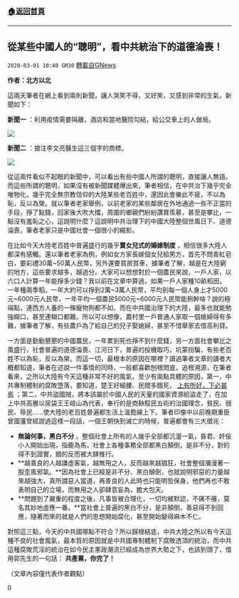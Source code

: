 ###  [:house:返回首頁](https://github.com/ourhimalayas/txt)
---

## 從某些中國人的“聰明”，看中共統治下的道德淪喪！
`2020-03-01 10:40 GM30` [轉載自GNews](https://gnews.org/zh-hant/128300/)

**作者：北方以北**

這兩天筆者在網上看到兩則新聞，讓人哭笑不得，又好笑，又感到非常的生氣，新聞如下：

**新聞一** ：利用疫情需要隔離，酒店和當地醫院勾結，給公交車上的人做局。

![](https://s3-ap-northeast-1.amazonaws.com/news.guo.offload.media/wp-content/uploads/2020/03/01002311/%E5%9B%BE%E7%89%871.png)

**新聞二** ：搶注李文亮醫生這三個字的商標。

![](https://s3-ap-northeast-1.amazonaws.com/news.guo.offload.media/wp-content/uploads/2020/03/01002508/%E5%9B%BE%E7%89%872.png)

從這兩件看似不起眼的新聞中，可以看出有些中國人所謂的聰明，直接讓人無語。而這些所謂的聰明，如果沒有被新聞媒體爆出來，筆者相信，在中共治下幾乎完全唯物化，幾乎完全無宗教信仰的大陸某些老百姓中，還因此會樂此不疲，不以為恥，反以為榮。就以筆者老家舉例，以前老家的某些鄰居在外地通過一些不正當的手段，掙了點錢，回家後大吹大擂，周圍的鄉親們紛紛讚賞羨慕，甚至是攀比，一點沒有羞恥之心，這說明什麼？這說明中共治理下的中國大陸整個世風日下、道德淪喪，筆者老家只是中國社會一個很小的縮影。

在比如今天大陸老百姓中普遍盛行的幾乎**賣女兒式的婚嫁制度** ，相信很多大陸人都深有感觸。還以筆者老家為例，例如女方家長嫁個女兒給男方，首先不問青紅皂白，要彩禮30萬~50萬人民幣，另外還要買房買車，據筆者了解，越是在大陸窮的地方，這些要求越多，越過分。大家可以想想對於一個農民來說，一戶人家，以六口人計算一年能掙多少錢？我以前在文章中算過，如果一戶人家種10畝稻田，一年種兩季稻，一年大約可以掙到2萬~3萬人民幣，平均到每一個人身上才5000元~6000元人民幣，一年平均一個農民5000元~6000元人民幣能夠幹啥？說的極端點，連西方人養的一條寵物狗都不如，而在中共國治理下的大陸，最多也就能勉強糊口，甚至連糊口都難。所以可以想像，農村里一戶普通人家取一個媳婦得有多難，據筆者了解，有些農戶為了給自己的兒子娶媳婦，甚至不惜舉家去借高利貸。

一方面是勤勤懇懇的中國農民，一年累到死也掙不到什麼錢，另一方面社會攀比之風盛行，社會普遍的道德淪喪、江河日下，普遍的投機取巧，坑蒙拐騙，有些老百姓不以為恥，反以為榮。而這一切，最根本的原因在哪裡？讀過筆者文章的讀者大概都知道，筆者在述說一件事情的同時，一般都喜歡刨根問底，追根溯源，在筆者看來，之所以大陸有今天這種非常不好的風氣，至少有兩點具體的原因，第一，中共專制體制的腐敗墮落，要知道，楚王好細腰、民間多餓死， [上有所好，下必甚焉](https://www.baidu.com/link?url=sMKvtfGihojeT7NPvuUktiPwsRMsCtfo9vh8X2OFcwohL2cIDtdjcLCj7fpNyim7vlTgMMDvQUeAl0mfL6qcj2leeXDftKNAsKADTlmfIyGfkQji4hMO76P-kFM4TdVZff7u-SZRioG0ySoTkDEhkuwIULnO3fXV8zYavoNQ6BudaqGN3zi7sOn_yipDJS9NU76nTRvrOSD5X8sr8dtjYo8E4SrWW874jK766m55_0mITsVvqIlfcqHPMATsIZGe4vWCXOa2bmz4Ss9b9j-Ix25FIMpADUMocc8TxSM7jY91PWrK-ZU8sc2zlO1xibz4) ；第二，中共盜國賊，將本該屬於中國人民的天量的國家資源給盜走了，在加上中共高層以尿袋王王岐山為代表，奉行的是商鞅馭民五術的治國理念，貧民、弱民、辱民……使大陸的老百姓普遍都生活上溫飽線上下。筆者印像中以前晚期重臣曾國藩曾經說過這樣一段話，一個王朝快到滅亡的時候，普遍都會有三大徵兆：

- **無論何事，黑白不分** 。整個社會上所有的人幾乎全部都沆瀣一氣，昏君、奸佞小人開始出現，指鹿為馬，社會上各種事務全部都黑白顛倒，是非不分，對的得不到證實，錯的反而被大肆推行。
- **越善良的人越謙虛客氣，越無用之人，反而越來越猖狂，社會整個瀰漫著一股歪風邪氣。**因為社會上已經是非不分、黑白顛倒，也就說明邪惡的力量越來越強大，真所謂惡人當道，再善良的人此時也只能明哲保身，他們再也不敢表明自己的立場，而無用之人卻肆意妄為，膽大包天。
- **問題到了嚴重的程度之後，凡事皆被合理化，一切均被默認，不痛不癢，莫名其妙地虛應一番。**當社會上普遍的黑白不分，是非顛倒，善惡得不到回應，隨著而來的就是人們的思想開始腐化，甚至開始變得麻木不仁。


對照這三點，今天的中共國哪點不符合？所以歸根結底，中共大陸之所以有今天這種不良的社會風氣，最本質的原因就是中共國專制體制下腐敗透頂的統治，而中共這種腐敗荒淫的統治在如今民主憲政潮流已經成為世界大勢之下，也該到頭了，借用郭先生的一句話： **共產黨，你完了！**

（文章內容僅代表作者觀點）

0
